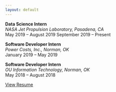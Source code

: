 ```yaml
---
layout: default
---
```

**Data Science Intern**  
_NASA Jet Propulsion Laboratory, Pasadena, CA_   
May 2019 – August 2019
September 2019 – Present   

**Software Developer Intern**  
_Power Costs, Inc., Norman, OK_  
January 2019 – May 2019  

**Software Developer Intern**  
_OU Information Technology, Norman, OK_  
May 2018 – August 2018  

[View Resume](/assets/files/SMYERS2020.pdf)
